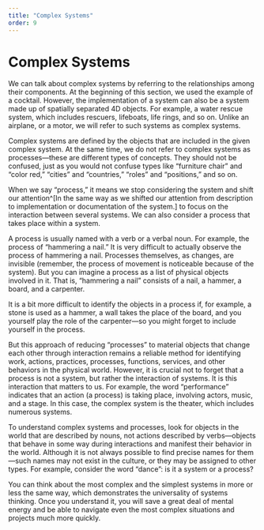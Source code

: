 ```yaml
---
title: "Complex Systems"
order: 9
---
```


# Complex Systems

We can talk about complex systems by referring to the relationships among their components. At the beginning of this section, we used the example of a cocktail. However, the implementation of a system can also be a system made up of spatially separated 4D objects. For example, a water rescue system, which includes rescuers, lifeboats, life rings, and so on. Unlike an airplane, or a motor, we will refer to such systems as complex systems.

Complex systems are defined by the objects that are included in the given complex system. At the same time, we do not refer to complex systems as processes—these are different types of concepts. They should not be confused, just as you would not confuse types like “furniture chair” and “color red,” “cities” and “countries,” “roles” and “positions,” and so on.

When we say “process,” it means we stop considering the system and shift our attention^[In the same way as we shifted our attention from description to implementation or documentation of the system.] to focus on the interaction between several systems. We can also consider a process that takes place within a system.

A process is usually named with a verb or a verbal noun. For example, the process of “hammering a nail.” It is very difficult to actually observe the process of hammering a nail. Processes themselves, as changes, are invisible (remember, the process of movement is noticeable because of the system). But you can imagine a process as a list of physical objects involved in it. That is, “hammering a nail” consists of a nail, a hammer, a board, and a carpenter.

It is a bit more difficult to identify the objects in a process if, for example, a stone is used as a hammer, a wall takes the place of the board, and you yourself play the role of the carpenter—so you might forget to include yourself in the process.

But this approach of reducing “processes” to material objects that change each other through interaction remains a reliable method for identifying work, actions, practices, processes, functions, services, and other behaviors in the physical world. However, it is crucial not to forget that a process is not a system, but rather the interaction of systems. It is this interaction that matters to us. For example, the word “performance” indicates that an action (a process) is taking place, involving actors, music, and a stage. In this case, the complex system is the theater, which includes numerous systems.

To understand complex systems and processes, look for objects in the world that are described by nouns, not actions described by verbs—objects that behave in some way during interactions and manifest their behavior in the world. Although it is not always possible to find precise names for them—such names may not exist in the culture, or they may be assigned to other types. For example, consider the word “dance”: is it a system or a process?

You can think about the most complex and the simplest systems in more or less the same way, which demonstrates the universality of systems thinking. Once you understand it, you will save a great deal of mental energy and be able to navigate even the most complex situations and projects much more quickly.